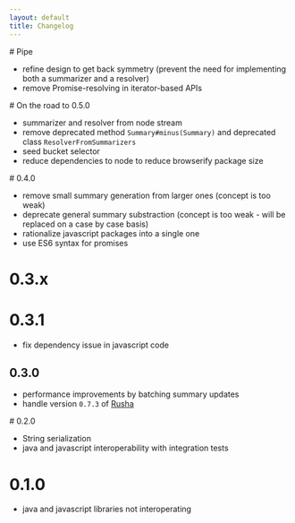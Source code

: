 ```yaml
---
layout: default
title: Changelog
---
```


# Pipe

* refine design to get back symmetry (prevent the need for implementing both a summarizer and a resolver)
* remove Promise-resolving in iterator-based APIs

# On the road to 0.5.0

* summarizer and resolver from node stream
* remove deprecated method `Summary#minus(Summary)` and deprecated class `ResolverFromSummarizers`
* seed bucket selector
* reduce dependencies to node to reduce browserify package size

# 0.4.0

* remove small summary generation from larger ones (concept is too weak)
* deprecate general summary substraction (concept is too weak - will be replaced on a case by case basis)
* rationalize javascript packages into a single one
* use ES6 syntax for promises

# 0.3.x

# 0.3.1

* fix dependency issue in javascript code

## 0.3.0

* performance improvements by batching summary updates
* handle version `0.7.3` of [Rusha](https://github.com/srijs/rusha)

# 0.2.0

* String serialization
* java and javascript interoperability with integration tests

# 0.1.0

* java and javascript libraries not interoperating
